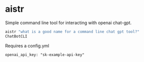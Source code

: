 # aistr

Simple command line tool for interacting with openai chat-gpt.

```sh
aistr "what is a good name for a command line chat gpt tool?"
ChatBotCLI
```

Requires a config.yml 

```
openai_api_key: "sk-example-api-key"
```

